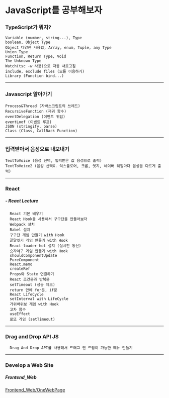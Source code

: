 # JavaScript를 공부해보자

### TypeScript가 뭐지?

```
Variable (number, string...), Type
boolean, Object Type
Object 다양한 사용법, Array, enum, Tuple, any Type
Union Type
Function, Return Type, Void
The Unknown Type
Watch(tsc -w 사용)으로 자동 새로고침
include, exclude files (모듈 이용하기)
Library (Function bind...)
```
  ___

### Javascript 알아가기

  ```
  Process&Thread (자바스크립트의 쓰레드)
  RecursiveFunction (재귀 함수)
  eventDelegation (이벤트 위임)
  eventLoof (이벤트 루프)
  JSON (stringify, parse)
  Class (Class, CallBack Function)
  ```
  ___

### 입력받아서 음성으로 내보내기

  ```
  TextToVoice (음성 선택, 입력받은 값 음성으로 출력)
  TextToVoice2 (음성 선택X. 익스플로어, 크롬, 엣지, 네이버 웨일마다 음성을 다르게 출력)
  ```
 ___

### React

##### - React Lecture
```
  React 기본 배우기
  React Hook을 사용해서 구구단을 만들어보자
  Webpack 설치
  Babel 설치
  구구단 게임 만들기 with Hook
  끝말잇기 게임 만들기 with Hook
  React-loader-hot 설치 (실시간 통신)
  숫자야구 게임 만들기 with Hook
  shouldComponentUpdate
  PureComponent
  React.memo
  createRef
  Props와 State 연결하기
  React 조건문과 반복문
  setTimeout (성능 체크)
  return 안에 for문, if문
  React LifeCycle
  setInterval with LifeCycle
  가위바위보 게임 with Hook
  고차 함수
  useEffect
  로또 게임 (setTimeout)
```
  ___
### Drag and Drop API JS
```
  Drag And Drop API를 사용해서 드래그 앤 드랍이 가능한 메뉴 만들기
```
___

### Develop a Web Site

##### Frontend_Web
[Frontend_Web/OneWebPage](https://hschan2.github.io/StudyJS/FrontEnd_Web/First/First.html)

